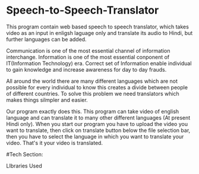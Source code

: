 # Speech-to-Speech-Translator
This program contain web based speech to speech translator, which takes video as an input in enligsh laguage only and translate its audio to Hindi, but further languages can be added.

Communication is one of the most essential channel of information interchange. Information is one of the most essential conponent of 
IT(Information Technology) era. Correct set of Information enable individual to gain knowledge and increase awareness for day to day frauds.

All around the world there are many different languages which are not possible for every individual to know this creates a divide between people of different countries. To solve this problem we need translators which makes things silmpler and easier.

Our program exactly does this.
This program can take video of english language and can translate it to many other different languages (At present Hindi only).
When you start our program you have to upload the video you want to translate, then click on translate button below the file selection bar, then you have to select the language in which you want to translate your video. That's it your video is translated.

#Tech Section:

LIbraries Used

